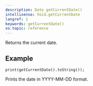 ```yaml
---
description: Date getCurrentDate()
intellisense: Void.getCurrentDate
langref: 1
keywords: getCurrentDate()
so.topic: reference
---
```



Returns the current date.





## Example
    
    print(getCurrentDate().toString());
    

Prints the date in YYYY-MM-DD format.



